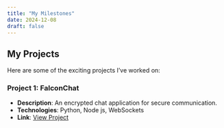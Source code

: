 ```yaml
---
title: "My Milestones"
date: 2024-12-08
draft: false
---
```


## My Projects

Here are some of the exciting projects I’ve worked on:

### Project 1: FalconChat

- **Description**: An encrypted chat application for secure communication.
- **Technologies**: Python, Node js, WebSockets
- **Link**: [View Project](https://github.com/Falconspy6015/FalconChat)
